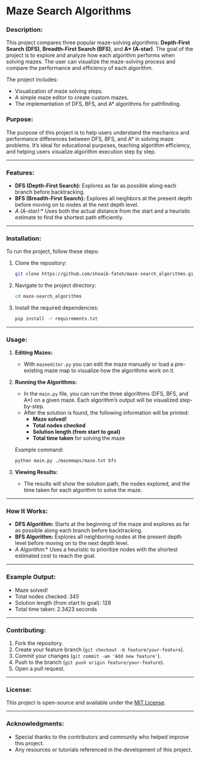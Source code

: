# Maze Search Algorithms

### Description:
This project compares three popular maze-solving algorithms: **Depth-First Search (DFS)**, **Breadth-First Search (BFS)**, and **A\* (A-star)**. The goal of the project is to explore and analyze how each algorithm performs when solving mazes. The user can visualize the maze-solving process and compare the performance and efficiency of each algorithm.

The project includes:
- Visualization of maze solving steps.
- A simple maze editor to create custom mazes.
- The implementation of DFS, BFS, and A* algorithms for pathfinding.

### Purpose:
The purpose of this project is to help users understand the mechanics and performance differences between DFS, BFS, and A* in solving maze problems. It’s ideal for educational purposes, teaching algorithm efficiency, and helping users visualize algorithm execution step by step.

---

### Features:
- **DFS (Depth-First Search):** Explores as far as possible along each branch before backtracking.
- **BFS (Breadth-First Search):** Explores all neighbors at the present depth before moving on to nodes at the next depth level.
- **A* (A-star):** Uses both the actual distance from the start and a heuristic estimate to find the shortest path efficiently.

---

### Installation:
To run the project, follow these steps:

1. Clone the repository:

   ```bash
   git clone https://github.com/shoaib-fateh/maze-search_algorithms.git
   ```

2. Navigate to the project directory:

   ```bash
   cd maze-search_algorithms
   ```

3. Install the required dependencies:

   ```bash
   pip install -r requirements.txt
   ```

---

### Usage:

1. **Editing Mazes:**
   - With `mazeeditor.py` you can edit the maze manually or load a pre-existing maze map to visualize how the algorithms work on it.

2. **Running the Algorithms:**
   - In the `main.py` file, you can run the three algorithms (DFS, BFS, and A*) on a given maze. Each algorithm’s output will be visualized step-by-step.
   - After the solution is found, the following information will be printed:
     - **Maze solved!**
     - **Total nodes checked**
     - **Solution length (from start to goal)**
     - **Total time taken** for solving the maze

   Example command:
   ```bash
   python main.py ./mazemaps/maze.txt bfs
   ```

3. **Viewing Results:**
   - The results will show the solution path, the nodes explored, and the time taken for each algorithm to solve the maze.

---

### How It Works:

- **DFS Algorithm:** Starts at the beginning of the maze and explores as far as possible along each branch before backtracking.
- **BFS Algorithm:** Explores all neighboring nodes at the present depth level before moving on to the next depth level.
- **A* Algorithm:** Uses a heuristic to prioritize nodes with the shortest estimated cost to reach the goal.

---

### Example Output:
- Maze solved!
- Total nodes checked: 345
- Solution length (from start to goal): 128
- Total time taken: 2.3423 seconds

---

### Contributing:
1. Fork the repository.
2. Create your feature branch (`git checkout -b feature/your-feature`).
3. Commit your changes (`git commit -am 'Add new feature'`).
4. Push to the branch (`git push origin feature/your-feature`).
5. Open a pull request.

---

### License:
This project is open-source and available under the [MIT License](LICENSE).

---

### Acknowledgments:
- Special thanks to the contributors and community who helped improve this project.
- Any resources or tutorials referenced in the development of this project.